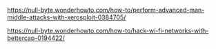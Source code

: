 
https://null-byte.wonderhowto.com/how-to/perform-advanced-man-middle-attacks-with-xerosploit-0384705/

https://null-byte.wonderhowto.com/how-to/hack-wi-fi-networks-with-bettercap-0194422/